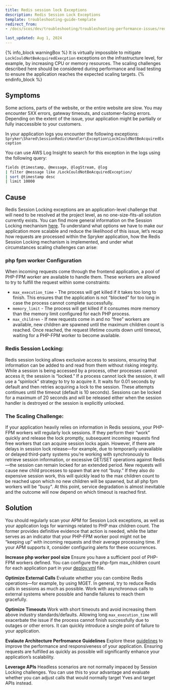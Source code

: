 ```yaml
---
title: Redis session lock Exceptions
description: Redis Session Lock Exceptions
template: troubleshooting-guide-template
redirect_from:
- /docs/scos/dev/troubleshooting/troubleshooting-performance-issues/redis-session-lock.html

last_updated: Aug 1, 2024
---
```


{% info_block warningBox %}
It is virtually impossible to mitigate `LockCouldNotBeAcquiredExecption` exceptions on the infrastructure level, for example, by increasing CPU or memory resources. The scaling challenges described here should be considered during performance and load testing to ensure the application reaches the expected scaling targets.
{% endinfo_block %}


## Symptoms

Some actions, parts of the website, or the entire website are slow. You may encounter 5XX errors, gateway timeouts, and customer-facing errors. Depending on the extent of the issue, your application might be partially or fully inaccessible to your customers.

In your application logs you encounter the following exceptions:
`Spryker\Shared\SessionRedis\Handler\Exception\LockCouldNotBeAcquiredException`

You can use AWS Log Insight to search for this exception in the logs using the following query:

```bash
fields @timestamp, @message, @logStream, @log
| filter @message like /LockCouldNotBeAcquiredException/
| sort @timestamp desc
| limit 10000
```

## Cause

Redis Session Locking exceptions are an application-level challenge that will need to be resolved at the project level, as no one-size-fits-all solution currently exists. You can find more general information on the Session Locking mechanism [here](/docs/dg/dev/backend-development/session-handlers.html#locked-sessions-with-redis). To understand what options we have to make our application more scalable and reduce the likelihood of this issue, let’s recap how requests are processed within the Spryker application, how the Redis Session Locking mechanism is implemented, and under what circumstances scaling challenges can arise:

### php fpm worker Configuration
When incoming requests come through the frontend application, a pool of PHP-FPM worker are available to handle them. These workers are allowed to try to fulfill the request within some constraints:
- `max_execution_time` - The process will get killed if it takes too long to finish. This ensures that the application is not “blocked” for too long in case the process cannot complete successfully.
- `memory_limit` - The process will get killed if it consumes more memory than the memory limit configured for each PHP process.
- `max_children` - If new requests come in and no “free” workers are available, new children are spawned until the maximum children count is reached. Once reached, the request lifetime counts down until timeout, waiting for a PHP-FPM worker to become available.

### Redis Session Locking:
Redis session locking allows exclusive access to sessions, ensuring that information can be added to and read from them without risking integrity. While a session is being accessed by a process, other processes cannot access it; the session is “locked.” If a process cannot lock the session, it will use a “spinlock” strategy to try to acquire it. It waits for 0.01 seconds by default and then retries acquiring a lock to the session. These attempts continues until the timeout (default is 10 seconds). Sessions can be locked for a maximum of 20 seconds and will be released either when the session handler is destroyed or the session is explicitly unlocked.

### The Scaling Challenge:
If your application heavily relies on information in Redis sessions, your PHP-FPM workers will regularly lock sessions. If they perform their “work” quickly and release the lock promptly, subsequent incoming requests find free workers that can acquire session locks again. However, if there are delays in session lock release—for example, due to temporarily unavailable or delayed third-party systems you’re working with synchronously to retrieve session information, or excessive GET/SET operations against Redis—the session can remain locked for an extended period. New requests will cause new child processes to spawn that are not “busy.” If they also do expensive session work, this will quickly lead to the max children count to be reached upon which no new children will be spawned, but all php fpm workers will be "busy". At this point, service degradation is almost inevitable and the outcome will now depend on which timeout is reached first. 

## Solution
You should regularly scan your APM for Session Lock exceptions, as well as your application logs for warnings related to PHP max children count. The former provides definitive evidence that action is needed, while the latter serves as an indicator that your PHP-FPM worker pool might not be “keeping up” with incoming requests and their average processing time. If your APM supports it, consider configuring alerts for these occurrences.

**Increase php worker pool size**
Ensure you have a sufficient pool of PHP-FPM workers defined. You can configure the php-fpm max_children count for each application part in your [deploy.yml](/docs/dg/dev/sdks/the-docker-sdk/deploy-file/deploy-file-reference.html#groups-applications) file.

**Optimize External Calls**
Evaluate whether you can combine Redis operations—for example, by using MGET. In general, try to reduce Redis calls in sessions as much as possible. Work with asynchronous calls to external systems where possible and handle failures to reach them gracefully.

**Optimize Timeouts**
Work with short timeouts and avoid increasing them above industry standards/defaults. Allowing long `max_execution_time` will exacerbate the issue if the process cannot finish successfully due to outages or other errors. It can quickly introduce a single point of failure to your application.

**Evalaute Architecture Perfromance Guidelines**
Explore these [guidelines](/docs/dg/dev/guidelines/performance-guidelines/architecture-performance-guidelines.html#general-performance-challenges-in-architecture-design) to improve the performance and responsiveness of your application. Ensuring requests are fulfilled as quickly as possible will significantly enhance your application’s scalability.

**Leverage APIs**
Headless scenarios are not normally impaced by Session Locking challenges. You can use this to your advantage and evaluate whether you can adjust calls that would normally target Yves and target APIs instead.

